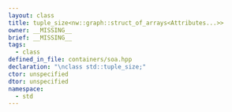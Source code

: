 ```yaml
---
layout: class
title: tuple_size<nw::graph::struct_of_arrays<Attributes...>>
owner: __MISSING__
brief: __MISSING__
tags:
  - class
defined_in_file: containers/soa.hpp
declaration: "\nclass std::tuple_size;"
ctor: unspecified
dtor: unspecified
namespace:
  - std
---
```


```{index}  tuple_size<nw::graph::struct_of_arrays<Attributes...>>
```

